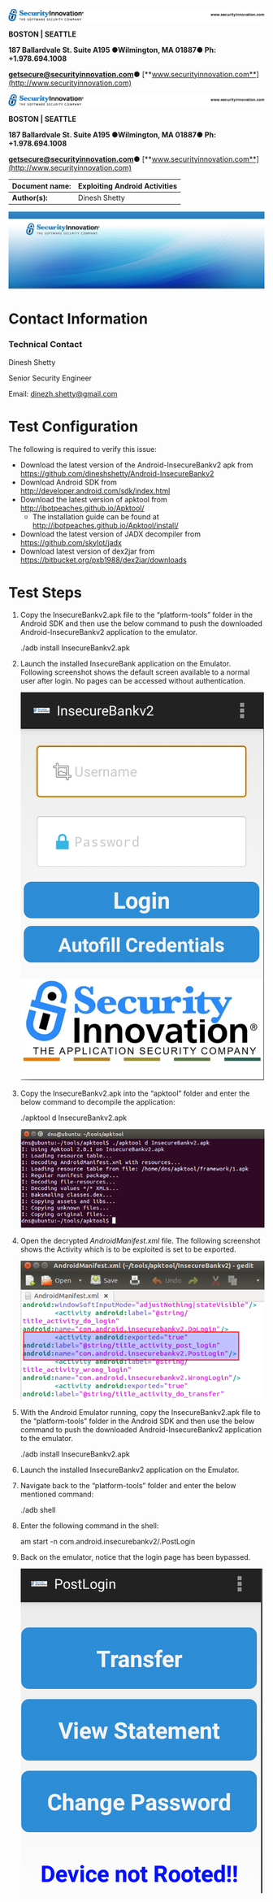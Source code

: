 ![](media/6bc9473b4b8bf246749f1ab20989c482.png)

**BOSTON \| SEATTLE**

**187 Ballardvale St. Suite A195 ●Wilmington, MA 01887● Ph: +1.978.694.1008**

[**getsecure@securityinnovation.com**](mailto:getsecure@securityinnovation.com)**●** [**www.securityinnovation.com**](http://www.securityinnovation.com)

![](media/6bc9473b4b8bf246749f1ab20989c482.png)

**BOSTON \| SEATTLE**

**187 Ballardvale St. Suite A195 ●Wilmington, MA 01887● Ph: +1.978.694.1008**

[**getsecure@securityinnovation.com**](mailto:getsecure@securityinnovation.com)**●** [**www.securityinnovation.com**](http://www.securityinnovation.com)

| **Document name:** | Exploiting Android Activities |
|--------------------|-------------------------------|
| **Author(s):**     | Dinesh Shetty                 |

![SI-header-blue-gradient.jpg](media/2b36546d36cdcc725fb20382ec3c359e.jpeg)

# Contact Information

### Technical Contact

Dinesh Shetty

Senior Security Engineer

Email: [dinezh.shetty@gmail.com](mailto:dinezh.shetty@gmail.com)

# Test Configuration

The following is required to verify this issue:

-   Download the latest version of the Android-InsecureBankv2 apk from <https://github.com/dineshshetty/Android-InsecureBankv2>
-   Download Android SDK from <http://developer.android.com/sdk/index.html>
-   Download the latest version of apktool from <http://ibotpeaches.github.io/Apktool/>
    -   The installation guide can be found at <http://ibotpeaches.github.io/Apktool/install/>
-   Download the latest version of JADX decompiler from <https://github.com/skylot/jadx>
-   Download latest version of dex2jar from <https://bitbucket.org/pxb1988/dex2jar/downloads>

# Test Steps

1.  Copy the InsecureBankv2.apk file to the “platform-tools” folder in the Android SDK and then use the below command to push the downloaded Android-InsecureBankv2 application to the emulator.

    ./adb install InsecureBankv2.apk

2.  Launch the installed InsecureBank application on the Emulator. Following screenshot shows the default screen available to a normal user after login. No pages can be accessed without authentication.

    ![](media/99c67ae5c7f169c7b18670200b8c5ac6.png)

3.  Copy the InsecureBankv2.apk into the “apktool” folder and enter the below command to decompile the application:

    ./apktool d InsecureBankv2.apk

    ![](media/8a53ffed80e04123916e4143b52099eb.png)

4.  Open the decrypted *AndroidManifest.xml* file. The following screenshot shows the Activity which is to be exploited is set to be exported.

    ![](media/82a6556f114219f7dc492474d4ae4ac0.png)

5.  With the Android Emulator running, copy the InsecureBankv2.apk file to the “platform-tools” folder in the Android SDK and then use the below command to push the downloaded Android-InsecureBankv2 application to the emulator.

    ./adb install InsecureBankv2.apk

6.  Launch the installed InsecureBankv2 application on the Emulator.
7.  Navigate back to the “platform-tools” folder and enter the below mentioned command:

    ./adb shell

8.  Enter the following command in the shell:

    am start -n com.android.insecurebankv2/.PostLogin

9.  Back on the emulator, notice that the login page has been bypassed.

    ![](media/a5deb1166cd2b2a4eac7f7d821564cee.png)
